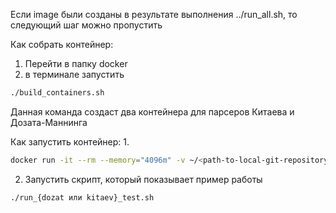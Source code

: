 Если image были созданы в результате выполнения ../run_all.sh, то следующий шаг можно пропустить

Как собрать контейнер:
1. Перейти в папку docker
2. в терминале запустить 
```bash
./build_containers.sh
```
Данная команда создаст два контейнера для парсеров Китаева и Дозата-Маннинга

Как запустить контейнер:
1.
```bash
docker run -it --rm --memory="4096m" -v ~/<path-to-local-git-repository>:/home/models {hw/dozat или hw/kitaev} /bin/bash
```
2. Запустить скрипт, который показывает пример работы
```bash
./run_{dozat или kitaev}_test.sh
```
